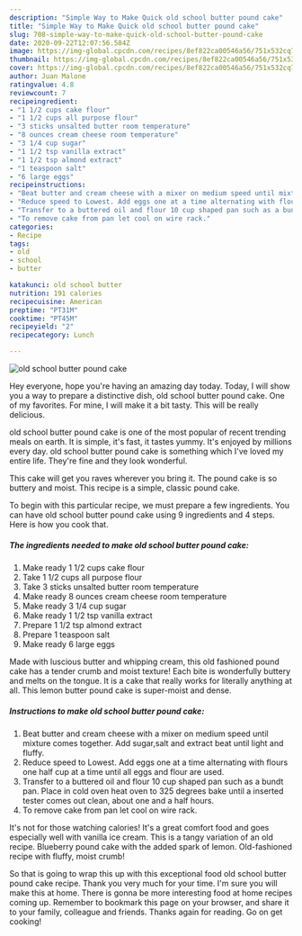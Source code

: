 ```yaml
---
description: "Simple Way to Make Quick old school butter pound cake"
title: "Simple Way to Make Quick old school butter pound cake"
slug: 708-simple-way-to-make-quick-old-school-butter-pound-cake
date: 2020-09-22T12:07:56.584Z
image: https://img-global.cpcdn.com/recipes/8ef822ca00546a56/751x532cq70/old-school-butter-pound-cake-recipe-main-photo.jpg
thumbnail: https://img-global.cpcdn.com/recipes/8ef822ca00546a56/751x532cq70/old-school-butter-pound-cake-recipe-main-photo.jpg
cover: https://img-global.cpcdn.com/recipes/8ef822ca00546a56/751x532cq70/old-school-butter-pound-cake-recipe-main-photo.jpg
author: Juan Malone
ratingvalue: 4.8
reviewcount: 7
recipeingredient:
- "1 1/2 cups cake flour"
- "1 1/2 cups all purpose flour"
- "3 sticks unsalted butter room temperature"
- "8 ounces cream cheese room temperature"
- "3 1/4 cup sugar"
- "1 1/2 tsp vanilla extract"
- "1 1/2 tsp almond extract"
- "1 teaspoon salt"
- "6 large eggs"
recipeinstructions:
- "Beat butter and cream cheese with a mixer on medium speed until mixture comes together. Add sugar,salt and extract beat until light and fluffy."
- "Reduce speed to Lowest. Add eggs one at a time alternating with flours one half cup at a time until all eggs and flour are used."
- "Transfer to a buttered oil and flour 10 cup shaped pan such as a bundt pan. Place in cold oven heat oven to 325 degrees bake until a inserted tester comes out clean, about one and a half hours."
- "To remove cake from pan let cool on wire rack."
categories:
- Recipe
tags:
- old
- school
- butter

katakunci: old school butter 
nutrition: 191 calories
recipecuisine: American
preptime: "PT31M"
cooktime: "PT45M"
recipeyield: "2"
recipecategory: Lunch

---
```



![old school butter pound cake](https://img-global.cpcdn.com/recipes/8ef822ca00546a56/751x532cq70/old-school-butter-pound-cake-recipe-main-photo.jpg)

Hey everyone, hope you're having an amazing day today. Today, I will show you a way to prepare a distinctive dish, old school butter pound cake. One of my favorites. For mine, I will make it a bit tasty. This will be really delicious.

old school butter pound cake is one of the most popular of recent trending meals on earth. It is simple, it's fast, it tastes yummy. It's enjoyed by millions every day. old school butter pound cake is something which I've loved my entire life. They're fine and they look wonderful.

This cake will get you raves wherever you bring it. The pound cake is so buttery and moist. This recipe is a simple, classic pound cake.


To begin with this particular recipe, we must prepare a few ingredients. You can have old school butter pound cake using 9 ingredients and 4 steps. Here is how you cook that.

<!--inarticleads1-->

##### The ingredients needed to make old school butter pound cake:

1. Make ready 1 1/2 cups cake flour
1. Take 1 1/2 cups all purpose flour
1. Take 3 sticks unsalted butter room temperature
1. Make ready 8 ounces cream cheese room temperature
1. Make ready 3 1/4 cup sugar
1. Make ready 1 1/2 tsp vanilla extract
1. Prepare 1 1/2 tsp almond extract
1. Prepare 1 teaspoon salt
1. Make ready 6 large eggs


Made with luscious butter and whipping cream, this old fashioned pound cake has a tender crumb and moist texture! Each bite is wonderfully buttery and melts on the tongue. It is a cake that really works for literally anything at all. This lemon butter pound cake is super-moist and dense. 

<!--inarticleads2-->

##### Instructions to make old school butter pound cake:

1. Beat butter and cream cheese with a mixer on medium speed until mixture comes together. Add sugar,salt and extract beat until light and fluffy.
1. Reduce speed to Lowest. Add eggs one at a time alternating with flours one half cup at a time until all eggs and flour are used.
1. Transfer to a buttered oil and flour 10 cup shaped pan such as a bundt pan. Place in cold oven heat oven to 325 degrees bake until a inserted tester comes out clean, about one and a half hours.
1. To remove cake from pan let cool on wire rack.


It&#39;s not for those watching calories! It&#39;s a great comfort food and goes especially well with vanilla ice cream. This is a tangy variation of an old recipe. Blueberry pound cake with the added spark of lemon. Old-fashioned recipe with fluffy, moist crumb! 

So that is going to wrap this up with this exceptional food old school butter pound cake recipe. Thank you very much for your time. I'm sure you will make this at home. There is gonna be more interesting food at home recipes coming up. Remember to bookmark this page on your browser, and share it to your family, colleague and friends. Thanks again for reading. Go on get cooking!
